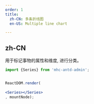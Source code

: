 ```yaml
---
order: 1
title:
  zh-CN: 多条折线图
  en-US: Multiple line chart

---
```


## zh-CN
用于标记事物的属性和维度,
进行分类。

````jsx
import {Series} from 'mhc-antd-admin';


ReactDOM.render(
 
<Series></Series>
, mountNode);
````
